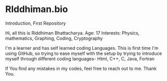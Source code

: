# RIddhiman.bio
Introduction, First Repository

Hi, all this is Riddhiman Bhattacharya.
Age: 17
Interests: Physics, mathematics, Graphing, Coding, Cryptography

I'm a learner and has self learned coding Languages. This is first time I'm using GitHub, so trying to ease myself with the setup by trying to introduce myself through different coding languages- Html, C++, C, Java, Fortran

If You find any mistakes in my codes, feel free to reach out to me. 
Thank You.

